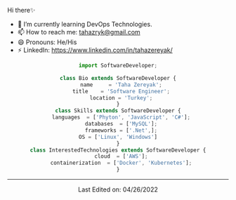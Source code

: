 
  Hi there✨
- 🌱 I’m currently learning DevOps Technologies.
- 📫 How to reach me: tahazryk@gmail.com
- 😄 Pronouns: He/His
- ⚡ LinkedIn: https://www.linkedin.com/in/tahazereyak/

<div align="center">
<h2<p align="center">

</p>

```js
import SoftwareDeveloper;

class Bio extends SoftwareDeveloper {
  name     = 'Taha Zereyak';
  title    = 'Software Engineer';
  location = 'Turkey';
}
class Skills extends SoftwareDeveloper {
  languages  = ['Phyton', 'JavaScript', 'C#'];
  databases  = ['MySQL'];
  frameworks = ['.Net',];
  OS = ['Linux', 'Windows']  
}
class InterestedTechnologies extends SoftwareDeveloper {
  cloud  = ['AWS'];
  containerization  = ['Docker', 'Kubernetes'];
}

```



----
Last Edited on: 04/26/2022

<!--
**zereyak13/zereyak13** is a ✨ _special_ ✨ repository because its `README.md` (this file) appears on your GitHub profile.

Here are some ideas to get you started:

- 🔭 I’m currently working on 
- 🌱 I’m currently learning DevOps Technologies.
- 🤔 I’m looking for help with Kubernetes.
- 💬 Ask me about C#/UnityD.
- 📫 How to reach me: tahazryk@gmail.com
- 😄 Pronouns: He/His
- ⚡ LinkedIn: https://www.linkedin.com/in/tahazereyak/
-->
